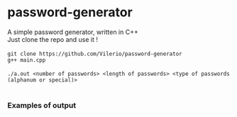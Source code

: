 # password-generator
A simple password generator, written in C++ <br/>
Just clone the repo and use it ! <br/> <br/>
``git clone https://github.com/Vilerio/password-generator``<br/>
``g++ main.cpp``<br/> <br/>
``./a.out <number of passwords> <length of passwords> <type of passwords (alphanum or special)>``<br/> <br/>
### Examples of output
